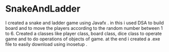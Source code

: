 # SnakeAndLadder
I created a snake and ladder game using Javafx .
in this i used DSA to build board and to move the players according to the random number between 1 to 6.
Created a classes like player class, board class, dice class to operate game and to do operations of objects of game.
at the end i created a .exe file to easily download using inosetup .
